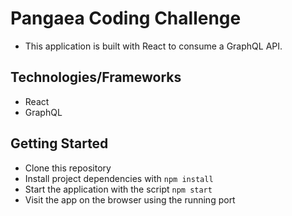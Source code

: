 # Pangaea Coding Challenge

- This application is built with React to consume a GraphQL API.

## Technologies/Frameworks

- React
- GraphQL

## Getting Started

- Clone this repository
- Install project dependencies with `npm install`
- Start the application with the script `npm start`
- Visit the app on the browser using the running port
